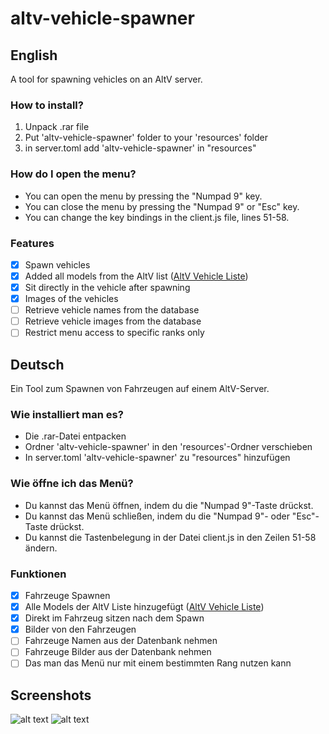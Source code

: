 # altv-vehicle-spawner

## English

A tool for spawning vehicles on an AltV server.

### How to install?

1. Unpack .rar file
2. Put 'altv-vehicle-spawner' folder to your 'resources' folder
3. in server.toml add 'altv-vehicle-spawner' in "resources"

### How do I open the menu?

- You can open the menu by pressing the "Numpad 9" key.
- You can close the menu by pressing the "Numpad 9" or "Esc" key.
- You can change the key bindings in the client.js file, lines 51-58.

### Features

- [x] Spawn vehicles
- [x] Added all models from the AltV list ([AltV Vehicle Liste](https://docs.altv.mp/gta/articles/vehicle/models.html))
- [x] Sit directly in the vehicle after spawning
- [x] Images of the vehicles
- [ ] Retrieve vehicle names from the database
- [ ] Retrieve vehicle images from the database
- [ ] Restrict menu access to specific ranks only

## Deutsch

Ein Tool zum Spawnen von Fahrzeugen auf einem AltV-Server.

### Wie installiert man es?

- Die .rar-Datei entpacken
- Ordner 'altv-vehicle-spawner' in den 'resources'-Ordner verschieben
- In server.toml 'altv-vehicle-spawner' zu "resources" hinzufügen

### Wie öffne ich das Menü?

- Du kannst das Menü öffnen, indem du die "Numpad 9"-Taste drückst.
- Du kannst das Menü schließen, indem du die "Numpad 9"- oder "Esc"-Taste drückst.
- Du kannst die Tastenbelegung in der Datei client.js in den Zeilen 51-58 ändern.

### Funktionen

- [x] Fahrzeuge Spawnen
- [x] Alle Models der AltV Liste hinzugefügt ([AltV Vehicle Liste](https://docs.altv.mp/gta/articles/vehicle/models.html))
- [x] Direkt im Fahrzeug sitzen nach dem Spawn
- [x] Bilder von den Fahrzeugen
- [ ] Fahrzeuge Namen aus der Datenbank nehmen
- [ ] Fahrzeuge Bilder aus der Datenbank nehmen
- [ ] Das man das Menü nur mit einem bestimmten Rang nutzen kann

## Screenshots

![alt text](https://i.imgur.com/ixgYPAa.png)
![alt text](https://i.imgur.com/wckvY2a.png)
